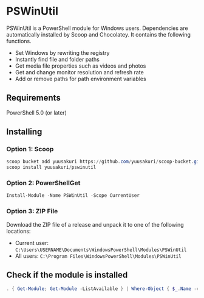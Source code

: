 # PSWinUtil

PSWinUtil is a PowerShell module for Windows users. Dependencies are automatically installed by Scoop and Chocolatey. It contains the following functions.

- Set Windows by rewriting the registry
- Instantly find file and folder paths
- Get media file properties such as videos and photos
- Get and change monitor resolution and refresh rate
- Add or remove paths for path environment variables

## Requirements

PowerShell 5.0 (or later)

## Installing

### Option 1: Scoop

```powershell
scoop bucket add yuusakuri https://github.com/yuusakuri/scoop-bucket.git
scoop install yuusakuri/pswinutil
```

### Option 2: PowerShellGet

```powershell
Install-Module -Name PSWinUtil -Scope CurrentUser
```

### Option 3: ZIP File

Download the ZIP file of a release and unpack it to one of the following locations:

- Current user: `C:\Users\USERNAME\Documents\WindowsPowerShell\Modules\PSWinUtil`
- All users: `C:\Program Files\WindowsPowerShell\Modules\PSWinUtil`

## Check if the module is installed

```powershell
. { Get-Module; Get-Module -ListAvailable } | Where-Object { $_.Name -eq 'PSWinUtil' }
```
